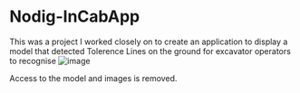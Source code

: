 # Nodig-InCabApp
This was a project I worked closely on to create an application to display a model that detected Tolerence Lines on the ground for excavator operators to recognise
![image](https://github.com/lambdabypi/Nodig-InCabApp/assets/117454176/924c50d4-e03f-4e7c-a84d-1a2d97ef3df8)

Access to the model and images is removed.
